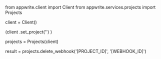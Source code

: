 from appwrite.client import Client
from appwrite.services.projects import Projects

client = Client()

(client
  .set_project('')
)

projects = Projects(client)

result = projects.delete_webhook('[PROJECT_ID]', '[WEBHOOK_ID]')
